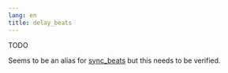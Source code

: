 ```yaml
---
lang: en
title: delay_beats
---
```

TODO

Seems to be an alias for [sync_beats](sync_beats) but this needs to be verified.
